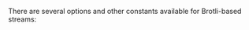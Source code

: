 <!-- YAML
added: v11.7.0
-->

There are several options and other constants available for Brotli-based
streams:

